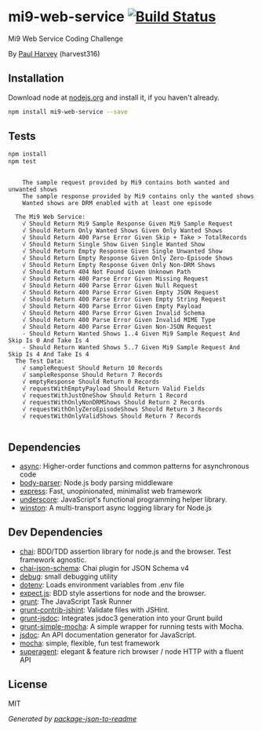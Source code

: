 # mi9-web-service [![Build Status](https://travis-ci.org/harvest316/mi9-web-service.png?branch=master)](https://travis-ci.org/harvest316/mi9-web-service)

Mi9 Web Service Coding Challenge

By [Paul Harvey](http://paulharvey.com.au) (harvest316)

## Installation

Download node at [nodejs.org](http://nodejs.org) and install it, if you haven't already.

```sh
npm install mi9-web-service --save
```


## Tests

```sh
npm install
npm test
```
```

    The sample request provided by Mi9 contains both wanted and unwanted shows
    The sample response provided by Mi9 contains only the wanted shows
    Wanted shows are DRM enabled with at least one episode

  The Mi9 Web Service:
    √ Should Return Mi9 Sample Response Given Mi9 Sample Request
    √ Should Return Only Wanted Shows Given Only Wanted Shows
    √ Should Return 400 Parse Error Given Skip + Take > TotalRecords
    √ Should Return Single Show Given Single Wanted Show
    √ Should Return Empty Response Given Single Unwanted Show
    √ Should Return Empty Response Given Only Zero-Episode Shows
    √ Should Return Empty Response Given Only Non-DRM Shows
    √ Should Return 404 Not Found Given Unknown Path
    √ Should Return 400 Parse Error Given Missing Request
    √ Should Return 400 Parse Error Given Null Request
    √ Should Return 400 Parse Error Given Empty JSON Request
    √ Should Return 400 Parse Error Given Empty String Request
    √ Should Return 400 Parse Error Given Empty Payload
    √ Should Return 400 Parse Error Given Invalid Schema
    √ Should Return 400 Parse Error Given Invalid MIME Type
    √ Should Return 400 Parse Error Given Non-JSON Request
    - Should Return Wanted Shows 1..4 Given Mi9 Sample Request And Skip Is 0 And Take Is 4
    - Should Return Wanted Shows 5..7 Given Mi9 Sample Request And Skip Is 4 And Take Is 4
  The Test Data:
    √ sampleRequest Should Return 10 Records
    √ sampleResponse Should Return 7 Records
    √ emptyResponse Should Return 0 Records
    √ requestWithEmptyPayload Should Return Valid Fields
    √ requestWithJustOneShow Should Return 1 Record
    √ requestWithOnlyNonDRMShows Should Return 2 Records
    √ requestWithOnlyZeroEpisodeShows Should Return 3 Records
    √ requestWithOnlyValidShows Should Return 7 Records
  
```

## Dependencies

- [async](https://github.com/caolan/async): Higher-order functions and common patterns for asynchronous code
- [body-parser](https://github.com/expressjs/body-parser): Node.js body parsing middleware
- [express](https://github.com/strongloop/express): Fast, unopinionated, minimalist web framework
- [underscore](https://github.com/jashkenas/underscore): JavaScript&#39;s functional programming helper library.
- [winston](https://github.com/flatiron/winston): A multi-transport async logging library for Node.js

## Dev Dependencies

- [chai](https://github.com/chaijs/chai): BDD/TDD assertion library for node.js and the browser. Test framework agnostic.
- [chai-json-schema](https://github.com/Bartvds/chai-json-schema): Chai plugin for JSON Schema v4
- [debug](https://github.com/visionmedia/debug): small debugging utility
- [dotenv](https://github.com/motdotla/dotenv): Loads environment variables from .env file
- [expect.js](https://github.com/LearnBoost/expect.js): BDD style assertions for node and the browser.
- [grunt](https://github.com/gruntjs/grunt): The JavaScript Task Runner
- [grunt-contrib-jshint](https://github.com/gruntjs/grunt-contrib-jshint): Validate files with JSHint.
- [grunt-jsdoc](https://github.com/krampstudio/grunt-jsdoc): Integrates jsdoc3 generation into your Grunt build
- [grunt-simple-mocha](https://github.com/yaymukund/grunt-simple-mocha): A simple wrapper for running tests with Mocha.
- [jsdoc](https://github.com/jsdoc3/jsdoc): An API documentation generator for JavaScript.
- [mocha](https://github.com/visionmedia/mocha): simple, flexible, fun test framework
- [superagent](https://github.com/visionmedia/superagent): elegant &amp; feature rich browser / node HTTP with a fluent API


## License

MIT

_Generated by [package-json-to-readme](https://github.com/zeke/package-json-to-readme)_
